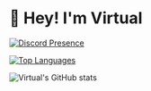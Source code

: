 # 👋 Hey! I'm Virtual




[![Discord Presence](https://lanyard.cnrad.dev/api/907644492419571752?theme=dark&bg=492042&animated=true&hideDiscrim=false&borderRadius=20px)](https://discord.com/users/907644492419571752)

[![Top Languages](https://github-readme-stats.vercel.app/api/top-langs/?username=VirtuallDev&layout=compact&langs_count=10&theme=tokyonight)](https://github.com/anuraghazra/github-readme-stats)

![Virtual's GitHub stats](https://github-readme-stats.vercel.app/api?username=VirtuallDev&show_icons=true&theme=tokyonight)


<!---
VirtuallDev/VirtuallDev is a ✨ special ✨ repository because its `README.md` (this file) appears on your GitHub profile.
You can click the Preview link to take a look at your changes.
--->
